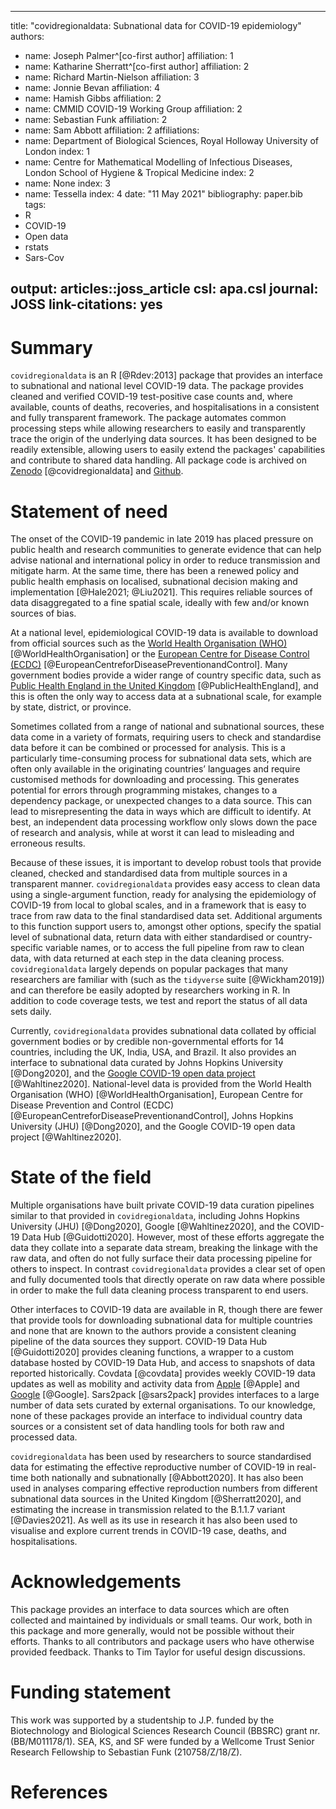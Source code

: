 
---
title: "covidregionaldata: Subnational data for COVID-19 epidemiology"
authors:
  - name: Joseph Palmer^[co-first author]
    affiliation: 1
  - name: Katharine Sherratt^[co-first author]
    affiliation: 2
  - name: Richard Martin-Nielson
    affiliation: 3
  - name: Jonnie Bevan
    affiliation: 4
  - name: Hamish Gibbs
    affiliation: 2
  - name: CMMID COVID-19 Working Group
    affiliation: 2
  - name: Sebastian Funk
    affiliation: 2
  - name: Sam Abbott
    affiliation: 2
affiliations:
 - name: Department of Biological Sciences, Royal Holloway University of London
   index: 1
 - name: Centre for Mathematical Modelling of Infectious Diseases, London School of Hygiene & Tropical Medicine
   index: 2
 - name: None
   index: 3
 - name: Tessella
   index: 4
date: "11 May 2021"
bibliography: paper.bib
tags:
  - R
  - COVID-19
  - Open data
  - rstats
  - Sars-Cov

output: articles::joss_article
csl: apa.csl
journal: JOSS
link-citations: yes
---
# Summary

`covidregionaldata` is an R [@Rdev:2013] package that provides an interface to subnational and national level COVID-19 data. The package provides cleaned and verified COVID-19 test-positive case counts and, where available, counts of deaths, recoveries, and hospitalisations in a consistent and fully transparent framework. The package automates common processing steps while allowing researchers to easily and transparently trace the origin of the underlying data sources. It has been designed to be readily extensible, allowing users to easily extend the packages' capabilities and contribute to shared data handling. All package code is archived on [Zenodo](https://zenodo.org/record/4718466) [@covidregionaldata] and [Github](https://github.com/epiforecasts/covidregionaldata).

# Statement of need

The onset of the COVID-19 pandemic in late 2019 has placed pressure on public health and research communities to generate evidence that can help advise national and international policy in order to reduce transmission and mitigate harm. At the same time, there has been a renewed policy and public health emphasis on localised, subnational decision making and implementation [@Hale2021; @Liu2021]. This requires reliable sources of data disaggregated to a fine spatial scale, ideally with few and/or known sources of bias.

At a national level, epidemiological COVID-19 data is available to download from official sources such as the [World Health Organisation (WHO)](https://covid19.who.int/) [@WorldHealthOrganisation] or the [European Centre for Disease Control (ECDC)](https://www.ecdc.europa.eu/en/publications-data/download-todays-data-geographic-distribution-covid-19-cases-worldwide%7D) [@EuropeanCentreforDiseasePreventionandControl]. Many government bodies provide a wider range of country specific data, such as [Public Health England in the United Kingdom](https://coronavirus.data.gov.uk/details/about-data) [@PublicHealthEngland], and this is often the only way to access data at a subnational scale, for example by state, district, or province.

Sometimes collated from a range of national and subnational sources, these data come in a variety of formats, requiring users to check and standardise data before it can be combined or processed for analysis.  This is a particularly time-consuming process for subnational data sets, which are often only available in the originating countries’ languages and require customised methods for downloading and processing. This generates potential for errors through programming mistakes, changes to a dependency package, or unexpected changes to a data source. This can lead to misrepresenting the data in ways which are difficult to identify. At best, an independent data processing workflow only slows down the pace of research and analysis, while at worst it can lead to misleading and erroneous results.

Because of these issues, it is important to develop robust tools that provide cleaned, checked and standardised data from multiple sources in a transparent manner. `covidregionaldata` provides easy access to clean data using a single-argument function, ready for analysing the epidemiology of COVID-19 from local to global scales, and in a framework that is easy to trace from raw data to the final standardised data set. Additional arguments to this function support users to, amongst other options, specify the spatial level of subnational data, return data with either standardised or country-specific variable names, or to access the full pipeline from raw to clean data, with data returned at each step in the data cleaning process. `covidregionaldata` largely depends on popular packages that many researchers are familiar with (such as the `tidyverse` suite [@Wickham2019]) and can therefore be easily adopted by researchers working in R. In addition to code coverage tests, we test and report the status of all data sets daily.

Currently, `covidregionaldata` provides subnational data collated by official government bodies or by credible non-governmental efforts for 14 countries, including the UK, India, USA, and Brazil. It also provides an interface to subnational data curated by Johns Hopkins University [@Dong2020], and the [Google COVID-19 open data project](https://github.com/GoogleCloudPlatform/covid-19-open-data) [@Wahltinez2020]. National-level data is provided from the World Health Organisation (WHO) [@WorldHealthOrganisation], European Centre for Disease Prevention and Control (ECDC) [@EuropeanCentreforDiseasePreventionandControl], Johns Hopkins University (JHU) [@Dong2020], and the Google COVID-19 open data project [@Wahltinez2020].

# State of the field

Multiple organisations  have built private COVID-19 data curation pipelines similar to that provided in `covidregionaldata`, including Johns Hopkins University (JHU) [@Dong2020], Google [@Wahltinez2020], and the COVID-19 Data Hub [@Guidotti2020]. However, most of these efforts aggregate the data they collate into a separate data stream, breaking the linkage with the raw data, and often do not fully surface their data processing pipeline for others to inspect. In contrast `covidregionaldata` provides a clear set of open and fully documented tools that directly operate on raw data where possible in order to make the full data cleaning process transparent to end users.

Other interfaces to COVID-19 data are available in R, though there are fewer that provide tools for downloading subnational data for multiple countries and none that are known to the authors provide a consistent cleaning pipeline of the data sources they support. COVID-19 Data Hub [@Guidotti2020] provides cleaning functions, a wrapper to a custom database hosted by COVID-19 Data Hub, and access to snapshots of data reported historically. Covdata [@covdata] provides weekly COVID-19 data updates as well as mobility and activity data from [Apple](https://covid19.apple.com/mobility) [@Apple] and [Google](https://www.google.com/covid19/mobility/data_documentation.html) [@Google]. Sars2pack [@sars2pack] provides interfaces to a large number of data sets curated by external organisations. To our knowledge, none of these packages provide an interface to individual country data sources or a consistent set of data handling tools for both raw and processed data.

`covidregionaldata` has been used by researchers to source standardised data for estimating the effective reproductive number of COVID-19 in real-time both nationally and subnationally [@Abbott2020]. It has also been used in analyses comparing effective reproduction numbers from different subnational data sources in the United Kingdom [@Sherratt2020], and estimating the increase in transmission related to the B.1.1.7 variant [@Davies2021]. As well as its use in research it has also been used to visualise and explore current trends in COVID-19 case, deaths, and hospitalisations.

# Acknowledgements

This package provides an interface to data sources which are often collected and maintained by individuals or small teams. Our work, both in this package and more generally, would not be possible without their efforts. Thanks to all contributors and package users who have otherwise provided feedback. Thanks to Tim Taylor for useful design discussions.

# Funding statement

This work was supported by a studentship to J.P. funded by the Biotechnology and Biological Sciences Research Council (BBSRC) grant nr. (BB/M011178/1). SEA, KS, and SF were funded by a Wellcome Trust Senior Research Fellowship to Sebastian Funk (210758/Z/18/Z).

# References
